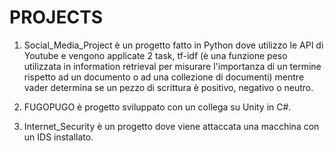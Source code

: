# PROJECTS

1) Social_Media_Project è un progetto fatto in Python dove utilizzo le API di Youtube e vengono applicate 2 task, tf-idf (è una funzione peso utilizzata in information retrieval per misurare l'importanza di un termine rispetto ad un documento o ad una collezione di documenti) mentre vader determina se un pezzo di scrittura è positivo, negativo o neutro. 

2) FUGOPUGO è progetto sviluppato con un collega su Unity in C#.

3) Internet_Security è un progetto dove viene attaccata una macchina con un IDS installato. 
